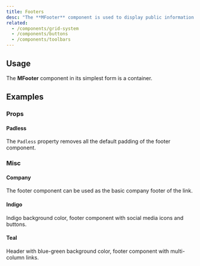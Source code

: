 ```yaml
---
title: Footers
desc: "The **MFooter** component is used to display public information that users may want to access from any page in the website."
related:
  - /components/grid-system
  - /components/buttons
  - /components/toolbars
---
```


## Usage

The **MFooter** component in its simplest form is a container.

<masa-example file="Examples.components.footers.Usage"></masa-example>

## Examples

### Props

#### Padless

The `Padless` property removes all the default padding of the footer component.

<masa-example file="Examples.components.footers.Padless"></masa-example>

### Misc

#### Company

The footer component can be used as the basic company footer of the link.

<masa-example file="Examples.components.footers.Company"></masa-example>

#### Indigo

Indigo background color, footer component with social media icons and buttons.

<masa-example file="Examples.components.footers.Indigo"></masa-example>

#### Teal

Header with blue-green background color, footer component with multi-column links.

<masa-example file="Examples.components.footers.Teal"></masa-example>

